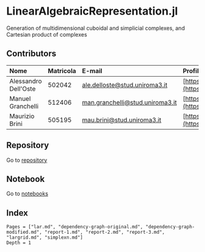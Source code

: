 # LinearAlgebraicRepresentation.jl

Generation of multidimensional cuboidal and simplicial complexes, and Cartesian product of complexes

## Contributors

| Nome| Matricola | E-mail | Profilo Github |
|:---|:---|:---|:---|
|Alessandro Dell'Oste|502042|ale.delloste@stud.uniroma3.it| [https://github.com/adelloste](https://github.com/adelloste) |
| Manuel Granchelli|512406|man.granchelli@stud.uniroma3.it|[https://github.com/mgranchelli](https://github.com/mgranchelli)|
| Maurizio Brini|505195|mau.brini@stud.uniroma3.it|[https://github.com/mauri5566](https://github.com/mauri5566) |

## Repository

Go to [repository](https://github.com/adelloste/LinearAlgebraicRepresentation.jl)

## Notebook

Go to [notebooks](https://github.com/adelloste/LinearAlgebraicRepresentation.jl/tree/main/notebooks)

## Index

```@contents
Pages = ["lar.md", "dependency-graph-original.md", "dependency-graph-modified.md", "report-1.md", "report-2.md", "report-3.md", "largrid.md", "simplexn.md"]
Depth = 1
```
